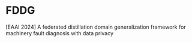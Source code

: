 # FDDG
[EAAI 2024] A federated distillation domain generalization framework for machinery fault diagnosis with data privacy
